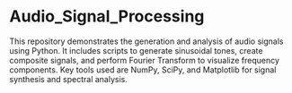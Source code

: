 # Audio_Signal_Processing
This repository demonstrates the generation and analysis of audio signals using Python. It includes scripts to generate sinusoidal tones, create composite signals, and perform Fourier Transform to visualize frequency components. Key tools used are NumPy, SciPy, and Matplotlib for signal synthesis and spectral analysis.
